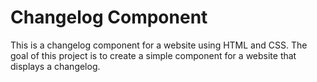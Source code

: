 # Changelog Component

This is a changelog component for a website using HTML and CSS. The goal of this project is to create a simple component for a website that displays a changelog.